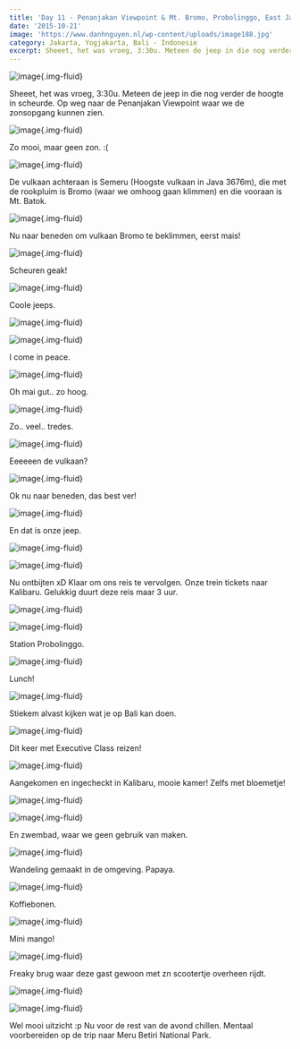 ```yaml
---
title: 'Day 11 - Penanjakan Viewpoint & Mt. Bromo, Probolinggo, East Java'
date: '2015-10-21'
image: 'https://www.danhnguyen.nl/wp-content/uploads/image188.jpg'
category: Jakarta, Yogjakarta, Bali - Indonesie
excerpt: Sheeet, het was vroeg, 3:30u. Meteen de jeep in die nog verder de hoogte in scheurde...
---
```


![image](https://www.danhnguyen.nl/wp-content/uploads/image186-1024x576.jpg){.img-fluid}

Sheeet, het was vroeg, 3:30u. Meteen de jeep in die nog verder de hoogte in scheurde.
Op weg naar de Penanjakan Viewpoint waar we de zonsopgang kunnen zien.

![image](https://www.danhnguyen.nl/wp-content/uploads/image187-1024x576.jpg){.img-fluid}

Zo mooi, maar geen zon. :(

![image](https://www.danhnguyen.nl/wp-content/uploads/image188-1024x576.jpg){.img-fluid}

De vulkaan achteraan is Semeru (Hoogste vulkaan in Java 3676m), die met de rookpluim is Bromo (waar we omhoog gaan klimmen) en die vooraan is Mt. Batok.

<!-- En filmpjes!
\[video mp4="http://www.danhnguyen.nl/wp-content/uploads/IMG\_0763.mp4"\]\[/video\]
\[video mp4="http://www.danhnguyen.nl/wp-content/uploads/IMG\_0764.mp4"\]\[/video\] -->

![image](https://www.danhnguyen.nl/wp-content/uploads/image189-1024x576.jpg){.img-fluid}

Nu naar beneden om vulkaan Bromo te beklimmen, eerst mais!

![image](https://www.danhnguyen.nl/wp-content/uploads/image190-1024x576.jpg){.img-fluid}

Scheuren geak!

![image](https://www.danhnguyen.nl/wp-content/uploads/image191-1024x576.jpg){.img-fluid}

Coole jeeps.

![image](https://www.danhnguyen.nl/wp-content/uploads/image192-1024x576.jpg){.img-fluid}

![image](https://www.danhnguyen.nl/wp-content/uploads/image193-1024x576.jpg){.img-fluid}

I come in peace.

![image](https://www.danhnguyen.nl/wp-content/uploads/image194-1024x576.jpg){.img-fluid}

Oh mai gut.. zo hoog.

![image](https://www.danhnguyen.nl/wp-content/uploads/image195-1024x576.jpg){.img-fluid}

Zo.. veel.. tredes.

![image](https://www.danhnguyen.nl/wp-content/uploads/image196-1024x576.jpg){.img-fluid}

Eeeeeen de vulkaan?

![image](https://www.danhnguyen.nl/wp-content/uploads/image197-1024x576.jpg){.img-fluid}

Ok nu naar beneden, das best ver!

![image](https://www.danhnguyen.nl/wp-content/uploads/image199-1024x576.jpg){.img-fluid}

En dat is onze jeep.

![image](https://www.danhnguyen.nl/wp-content/uploads/image200-1024x576.jpg){.img-fluid}

![image](https://www.danhnguyen.nl/wp-content/uploads/image208-1024x576.jpg){.img-fluid}

Nu ontbijten xD
Klaar om ons reis te vervolgen. Onze trein tickets naar Kalibaru. Gelukkig duurt deze reis maar 3 uur.

![image](https://www.danhnguyen.nl/wp-content/uploads/image201-1024x576.jpg){.img-fluid}

![image](https://www.danhnguyen.nl/wp-content/uploads/image203-1024x576.jpg){.img-fluid}

Station Probolinggo.

![image](https://www.danhnguyen.nl/wp-content/uploads/image202-1024x576.jpg){.img-fluid}

Lunch!

![image](https://www.danhnguyen.nl/wp-content/uploads/image204-1024x576.jpg){.img-fluid}

Stiekem alvast kijken wat je op Bali kan doen.

![image](https://www.danhnguyen.nl/wp-content/uploads/image215-1024x576.jpg){.img-fluid}

Dit keer met Executive Class reizen!

![image](https://www.danhnguyen.nl/wp-content/uploads/image205-1024x576.jpg){.img-fluid}

Aangekomen en ingecheckt in Kalibaru, mooie kamer!
Zelfs met bloemetje!

![image](https://www.danhnguyen.nl/wp-content/uploads/image206-1024x576.jpg){.img-fluid}

![image](https://www.danhnguyen.nl/wp-content/uploads/image207-1024x576.jpg){.img-fluid}

En zwembad, waar we geen gebruik van maken.

![image](https://www.danhnguyen.nl/wp-content/uploads/image210-1024x576.jpg){.img-fluid}

Wandeling gemaakt in de omgeving. Papaya.

![image](https://www.danhnguyen.nl/wp-content/uploads/image211-1024x576.jpg){.img-fluid}

Koffiebonen.

![image](https://www.danhnguyen.nl/wp-content/uploads/image209-1024x576.jpg){.img-fluid}

Mini mango!

![image](https://www.danhnguyen.nl/wp-content/uploads/image212-1024x576.jpg){.img-fluid}

Freaky brug waar deze gast gewoon met zn scootertje overheen rijdt.

![image](https://www.danhnguyen.nl/wp-content/uploads/image216-1024x576.jpg){.img-fluid}

![image](https://www.danhnguyen.nl/wp-content/uploads/image213-1024x576.jpg){.img-fluid}

Wel mooi uitzicht :p
Nu voor de rest van de avond chillen. Mentaal voorbereiden op de trip naar Meru Betiri National Park.
